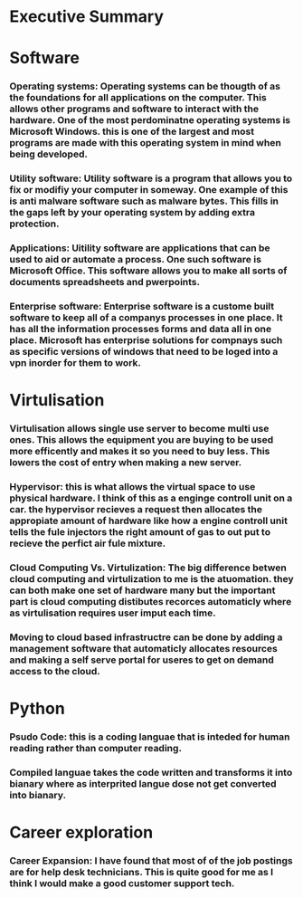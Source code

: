 # Executive Summary 
### 
# Software 
### Operating systems: Operating systems can be thougth of as the foundations for all applications on the computer. This allows other programs and software to interact with the hardware. One of the most perdominatne operating systems is Microsoft Windows. this is one of the largest and most programs are made with this operating system in mind when being developed. 
### Utility software: Utility software is a program that allows you to fix or modifiy your computer in someway. One example of this is anti malware software such as malware bytes. This fills in the gaps left by your operating system by adding extra protection.  
### Applications: Uitility software are applications that can be used to aid or automate a process. One such software is Microsoft Office. This software allows you to make all sorts of documents spreadsheets and pwerpoints.
### Enterprise software: Enterprise software is a custome built software to keep all of a companys processes in one place. It has all the information processes forms and data all in one place. Microsoft has enterprise solutions for compnays such as specific versions of windows that need to be loged into a vpn inorder for them to work. 
# Virtulisation
### Virtulisation allows single use server to become multi use ones. This allows the equipment you are buying to be used more efficently and makes it so you need to buy less. This lowers the cost of entry when making a new server. 
### Hypervisor: this is what allows the virtual space to use physical hardware. I think of this as a enginge controll unit on a car. the hypervisor recieves a request then allocates the appropiate amount of hardware like how a engine controll unit tells the fule injectors the right amount of gas to out put to recieve the perfict air fule mixture. 
### Cloud Computing Vs. Virtulization: The big difference betwen cloud computing and virtulization to me is the atuomation. they can both make one set of hardware many but the important part is cloud computing distibutes recorces automaticly where as virtulisation requires user imput each time. 
### Moving to cloud based infrastructre can be done by adding a management software that automaticly allocates resources and making a self serve portal for useres to get on demand access to the cloud. 
# Python
### Psudo Code: this is a coding languae that is inteded for human reading rather than computer reading. 
### Compiled languae takes the code written and transforms it into bianary where as interprited langue dose not get converted into bianary. 
# Career exploration
### Career Expansion: I have found that most of of the job postings are for help desk technicians. This is quite good for me as I think I would make a good customer support tech.
